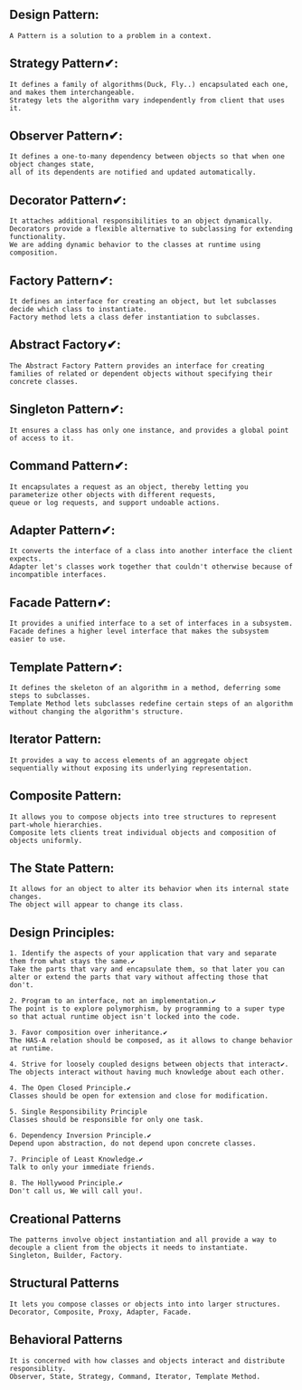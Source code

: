 ## Design Pattern:

    A Pattern is a solution to a problem in a context.

## Strategy Pattern✔:

    It defines a family of algorithms(Duck, Fly..) encapsulated each one, and makes them interchangeable.
    Strategy lets the algorithm vary independently from client that uses it.

## Observer Pattern✔:

    It defines a one-to-many dependency between objects so that when one object changes state,
    all of its dependents are notified and updated automatically.

## Decorator Pattern✔:

    It attaches additional responsibilities to an object dynamically.
    Decorators provide a flexible alternative to subclassing for extending functionality.
    We are adding dynamic behavior to the classes at runtime using composition.

## Factory Pattern✔:

    It defines an interface for creating an object, but let subclasses decide which class to instantiate.
    Factory method lets a class defer instantiation to subclasses.

## Abstract Factory✔:

    The Abstract Factory Pattern provides an interface for creating families of related or dependent objects without specifying their concrete classes.

## Singleton Pattern✔:

    It ensures a class has only one instance, and provides a global point of access to it.

## Command Pattern✔:

    It encapsulates a request as an object, thereby letting you parameterize other objects with different requests,
    queue or log requests, and support undoable actions.

## Adapter Pattern✔:

    It converts the interface of a class into another interface the client expects.
    Adapter let's classes work together that couldn't otherwise because of incompatible interfaces.

## Facade Pattern✔:

    It provides a unified interface to a set of interfaces in a subsystem.
    Facade defines a higher level interface that makes the subsystem easier to use.

## Template Pattern✔:

    It defines the skeleton of an algorithm in a method, deferring some steps to subclasses.
    Template Method lets subclasses redefine certain steps of an algorithm without changing the algorithm's structure.

## Iterator Pattern:

    It provides a way to access elements of an aggregate object sequentially without exposing its underlying representation.

## Composite Pattern:

    It allows you to compose objects into tree structures to represent part-whole hierarchies.
    Composite lets clients treat individual objects and composition of objects uniformly.

## The State Pattern:

    It allows for an object to alter its behavior when its internal state changes.
    The object will appear to change its class.

## Design Principles:

    1. Identify the aspects of your application that vary and separate them from what stays the same.✔
    Take the parts that vary and encapsulate them, so that later you can alter or extend the parts that vary without affecting those that don't.

    2. Program to an interface, not an implementation.✔
    The point is to explore polymorphism, by programming to a super type so that actual runtime object isn't locked into the code.

    3. Favor composition over inheritance.✔
    The HAS-A relation should be composed, as it allows to change behavior at runtime.
    
    4. Strive for loosely coupled designs between objects that interact✔.
    The objects interact without having much knowledge about each other.

    4. The Open Closed Principle.✔
    Classes should be open for extension and close for modification.

    5. Single Responsibility Principle
    Classes should be responsible for only one task.

    6. Dependency Inversion Principle.✔
    Depend upon abstraction, do not depend upon concrete classes.

    7. Principle of Least Knowledge.✔
    Talk to only your immediate friends.

    8. The Hollywood Principle.✔
    Don't call us, We will call you!.

## Creational Patterns

    The patterns involve object instantiation and all provide a way to decouple a client from the objects it needs to instantiate.
    Singleton, Builder, Factory.

## Structural Patterns

    It lets you compose classes or objects into into larger structures.
    Decorator, Composite, Proxy, Adapter, Facade.

## Behavioral Patterns

    It is concerned with how classes and objects interact and distribute responsiblity.
    Observer, State, Strategy, Command, Iterator, Template Method.